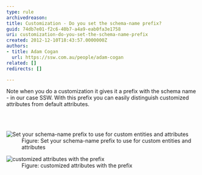 ```yaml
---
type: rule
archivedreason: 
title: Customization - Do you set the schema-name prefix?
guid: 74db7e01-f2c6-40b7-a4a9-eab0fa3e1758
uri: customization-do-you-set-the-schema-name-prefix
created: 2012-12-10T18:43:57.0000000Z
authors:
- title: Adam Cogan
  url: https://ssw.com.au/people/adam-cogan
related: []
redirects: []

---
```



<p>
          Note when you do a customization it gives it a prefix with the schema name - in
          our case SSW. With this prefix you can easily distinguish customized attributes
          from default attributes.
        </p>
<br><excerpt class='endintro'></excerpt><br>
<dl class="image">
          <dt>
            <img alt="Set your schema-name prefix to use for custom entities and attributes" src="/PublishingImages/CRM_PrefixSetting.jpg" /></dt>
          <dd>
            Figure&#58; Set your schema-name prefix to use for custom entities and attributes</dd>
        </dl>
        <dl class="image">
          <dt>
            <img alt="customized attributes with the prefix" src="/PublishingImages/CRM_Prefix.jpg" /></dt>
          <dd>
            Figure&#58; customized attributes with the prefix</dd>
        </dl>



